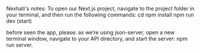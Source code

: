 
Nexhati's notes:
To open our Next.js project, navigate to the project folder in your terminal, and then run the following commands:
cd
npm install
npm run dev (start)

 before seen  the app, please: as we’re using json-server, open a new terminal window, navigate to your API directory, and start the server:
npm run server. 


